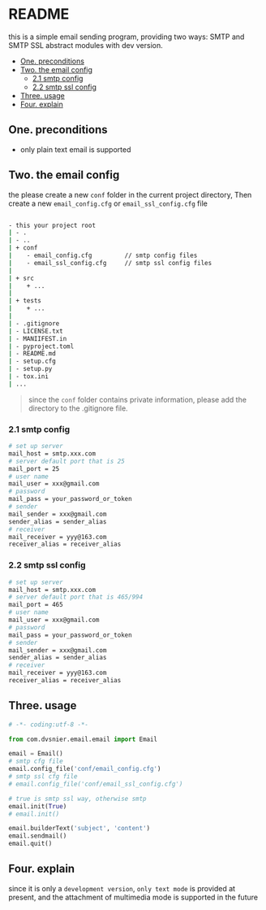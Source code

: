 # README

this is a simple email sending program, providing two ways: SMTP and SMTP SSL abstract modules with dev version.

- [One. preconditions](#one-preconditions)
- [Two. the email config](#two-the-email-config)
  - [2.1 smtp config](#21-smtp-config)
  - [2.2 smtp ssl config](#22-smtp-ssl-config)
- [Three. usage](#three-usage)
- [Four. explain](#four-explain)

## One. preconditions

- only plain text email is supported

## Two. the email config

the please create a new `conf` folder in the current project directory, Then create a new `email_config.cfg` or `email_ssl_config.cfg` file

```bash

- this your project root
| - .
| - ..
| + conf
|    - email_config.cfg         // smtp config files
|    - email_ssl_config.cfg     // smtp ssl config files
|
| + src
|    + ...
|
| + tests
|    + ...
|
| - .gitignore
| - LICENSE.txt
| - MANIIFEST.in
| - pyproject.toml
| - README.md
| - setup.cfg
| - setup.py
| - tox.ini
| ...

```

> since the `conf` folder contains private information, please add the directory to the .gitignore file.

### 2.1 smtp config

```bash
# set up server
mail_host = smtp.xxx.com
# server default port that is 25
mail_port = 25
# user name
mail_user = xxx@gmail.com
# password
mail_pass = your_password_or_token
# sender
mail_sender = xxx@gmail.com
sender_alias = sender_alias
# receiver
mail_receiver = yyy@163.com
receiver_alias = receiver_alias
```

### 2.2 smtp ssl config

```bash
# set up server
mail_host = smtp.xxx.com
# server default port that is 465/994
mail_port = 465
# user name
mail_user = xxx@gmail.com
# password
mail_pass = your_password_or_token
# sender
mail_sender = xxx@gmail.com
sender_alias = sender_alias
# receiver
mail_receiver = yyy@163.com
receiver_alias = receiver_alias
```

## Three. usage

```python
# -*- coding:utf-8 -*-

from com.dvsnier.email.email import Email

email = Email()
# smtp cfg file
email.config_file('conf/email_config.cfg')
# smtp ssl cfg file
# email.config_file('conf/email_ssl_config.cfg')

# true is smtp ssl way, otherwise smtp
email.init(True)
# email.init()

email.builderText('subject', 'content')
email.sendmail()
email.quit()
```

## Four. explain

since it is only a `development version`, `only text mode` is provided at present, and the attachment of multimedia mode is supported in the future
